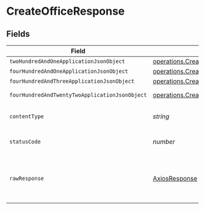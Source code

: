 # CreateOfficeResponse


## Fields

| Field                                                                                                                                 | Type                                                                                                                                  | Required                                                                                                                              | Description                                                                                                                           |
| ------------------------------------------------------------------------------------------------------------------------------------- | ------------------------------------------------------------------------------------------------------------------------------------- | ------------------------------------------------------------------------------------------------------------------------------------- | ------------------------------------------------------------------------------------------------------------------------------------- |
| `twoHundredAndOneApplicationJsonObject`                                                                                               | [operations.CreateOfficeResponseBody](../../../sdk/models/operations/createofficeresponsebody.md)                                     | :heavy_minus_sign:                                                                                                                    | Created                                                                                                                               |
| `fourHundredAndOneApplicationJsonObject`                                                                                              | [operations.CreateOfficeOfficesResponseBody](../../../sdk/models/operations/createofficeofficesresponsebody.md)                       | :heavy_minus_sign:                                                                                                                    | Unauthenticated                                                                                                                       |
| `fourHundredAndThreeApplicationJsonObject`                                                                                            | [operations.CreateOfficeOfficesResponseResponseBody](../../../sdk/models/operations/createofficeofficesresponseresponsebody.md)       | :heavy_minus_sign:                                                                                                                    | Forbidden                                                                                                                             |
| `fourHundredAndTwentyTwoApplicationJsonObject`                                                                                        | [operations.CreateOfficeOfficesResponse422ResponseBody](../../../sdk/models/operations/createofficeofficesresponse422responsebody.md) | :heavy_minus_sign:                                                                                                                    | Invalid data posted                                                                                                                   |
| `contentType`                                                                                                                         | *string*                                                                                                                              | :heavy_check_mark:                                                                                                                    | HTTP response content type for this operation                                                                                         |
| `statusCode`                                                                                                                          | *number*                                                                                                                              | :heavy_check_mark:                                                                                                                    | HTTP response status code for this operation                                                                                          |
| `rawResponse`                                                                                                                         | [AxiosResponse](https://axios-http.com/docs/res_schema)                                                                               | :heavy_check_mark:                                                                                                                    | Raw HTTP response; suitable for custom response parsing                                                                               |